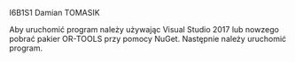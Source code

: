 I6B1S1
Damian TOMASIK

Aby uruchomić program należy używając Visual Studio 2017 lub nowzego pobrać pakier OR-TOOLS przy pomocy NuGet.
Następnie należy uruchomić program.